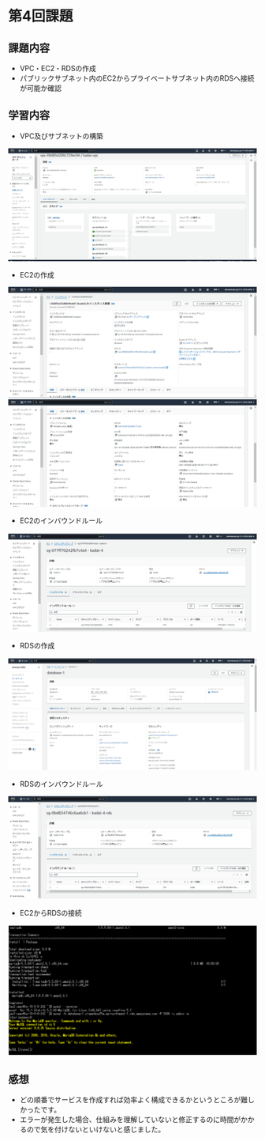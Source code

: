 # 第4回課題　　
## 課題内容
- VPC・EC2・RDSの作成
- パブリックサブネット内のEC2からプライベートサブネット内のRDSへ接続が可能か確認

## 学習内容
- VPC及びサブネットの構築

![image 1](/image/lecture4/VPC.png)

- EC2の作成  

![image 2](/image/lecture4/EC2-1.png)  
![image 3](/image/lecture4/EC2-2.png) 

- EC2のインバウンドルール  

![image 4](/image/lecture4/EC2-inbound-rule.png)  

- RDSの作成  

![image 5](/image/lecture4/RDS.png)

- RDSのインバウンドルール  

![image 6](/image/lecture4/RDS-inbound-rule.png)　　

- EC2からRDSの接続  

![image 7](/image/lecture4/ec2-to-rds.png)  

## 感想  
- どの順番でサービスを作成すれば効率よく構成できるかというところが難しかったです。
- エラーが発生した場合、仕組みを理解していないと修正するのに時間がかかるので気を付けないといけないと感じました。